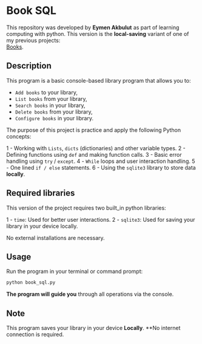 # Book SQL

This repository was developed by **Eymen Akbulut** as part of learning computing with python.
This version is the **local-saving** variant of one of my previous projects:  
[Books](https://github.com/EymenAkb/Books/blob/main/books.py).

## Description

This program is a basic console-based library program that allows you to:

- `Add books` to your library,
- `List books` from your library,
- `Search books` in your library,
- `Delete books` from your library,
- `Configure books` in your library.

The purpose of this project is practice and apply the following Python concepts:

1 - Working with `Lists`, `dicts` (dictionaries) and other variable types.
2 - Defining functions using `def` and making function calls.
3 - Basic error handling using `try` / `except`.
4 - `While` loops and user interaction handling.
5 - One lined `if / else` statements.
6 - Using the `sqlite3` library to store data **locally**.

## Required libraries

This version of the project requires two built_in python libraries:

1 - `time`: Used for better user interactions.
2 - `sqlite3`: Used for saving your library in your device locally.

No external installations are necessary.

## Usage

Run the program in your terminal or command prompt:  
```bash
python book_sql.py
```
**The program will guide you** through all operations via the console.

## Note

This program saves your library in your device **Locally**.
**No internet connection is required.